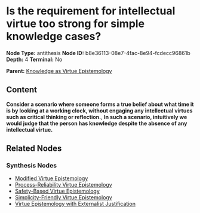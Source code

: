# Is the requirement for intellectual virtue too strong for simple knowledge cases?

**Node Type:** antithesis
**Node ID:** b8e36113-08e7-4fac-8e94-fcdecc96861b
**Depth:** 4
**Terminal:** No

**Parent:** [Knowledge as Virtue Epistemology](knowledge-as-virtue-epistemology-synthesis-bfeb453c-8970-4765-88fb-bc41af0ac49a.md)

## Content

**Consider a scenario where someone forms a true belief about what time it is by looking at a working clock, without engaging any intellectual virtues such as critical thinking or reflection.**, **In such a scenario, intuitively we would judge that the person has knowledge despite the absence of any intellectual virtue.**

## Related Nodes

### Synthesis Nodes

- [Modified Virtue Epistemology](modified-virtue-epistemology-synthesis-9fab0b98-bf39-4b4e-b7a0-3b9d88bf399c.md)
- [Process-Reliability Virtue Epistemology](process-reliability-virtue-epistemology-synthesis-c180d5b7-af62-44ff-877a-8622ed39bd9d.md)
- [Safety-Based Virtue Epistemology](safety-based-virtue-epistemology-synthesis-dda1c1b9-a6ba-45de-a448-1813a7f701e3.md)
- [Simplicity-Friendly Virtue Epistemology](simplicity-friendly-virtue-epistemology-synthesis-1960d388-842e-438f-9f18-10fad146f951.md)
- [Virtue Epistemology with Externalist Justification](virtue-epistemology-with-externalist-justification-synthesis-c82a50b4-1841-4acc-94e1-1d9c70793302.md)
